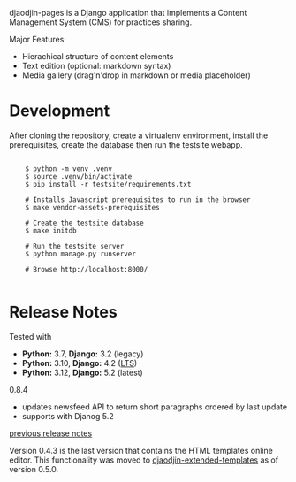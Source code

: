 djaodjin-pages is a Django application that implements a Content Management
System (CMS) for practices sharing.

Major Features:

- Hierachical structure of content elements
- Text edition (optional: markdown syntax)
- Media gallery (drag'n'drop in markdown or media placeholder)

Development
===========

After cloning the repository, create a virtualenv environment, install
the prerequisites, create the database then run the testsite webapp.

<pre><code>
    $ python -m venv .venv
    $ source .venv/bin/activate
    $ pip install -r testsite/requirements.txt

    # Installs Javascript prerequisites to run in the browser
    $ make vendor-assets-prerequisites

    # Create the testsite database
    $ make initdb

    # Run the testsite server
    $ python manage.py runserver

    # Browse http://localhost:8000/

</code></pre>


Release Notes
=============

Tested with

- **Python:** 3.7, **Django:** 3.2 (legacy)
- **Python:** 3.10, **Django:** 4.2 ([LTS](https://www.djangoproject.com/download/))
- **Python:** 3.12, **Django:** 5.2 (latest)


0.8.4

  * updates newsfeed API to return short paragraphs ordered by last update
  * supports with Djanog 5.2


[previous release notes](changelog)

Version 0.4.3 is the last version that contains the HTML templates
online editor. This functionality was moved to [djaodjin-extended-templates](https://github.com/djaodjin/djaodjin-extended-templates/)
as of version 0.5.0.
